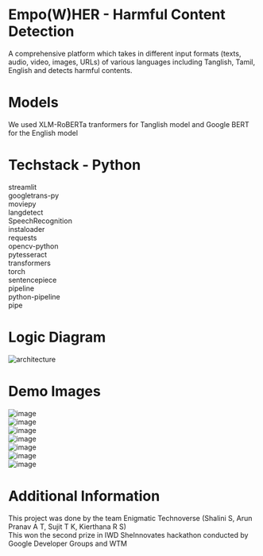 # Empo(W)HER - Harmful Content Detection
A comprehensive platform which takes in different input formats (texts, audio, video, images, URLs) of various languages including Tanglish, Tamil, English and detects harmful contents. <br>

# Models
We used XLM-RoBERTa tranformers for Tanglish model and Google BERT for the English model <br>

# Techstack - Python
streamlit <br>
googletrans-py <br>
moviepy <br>
langdetect <br>
SpeechRecognition <br>
instaloader <br>
requests <br>
opencv-python <br>
pytesseract <br>
transformers <br>
torch <br>
sentencepiece <br>
pipeline <br>
python-pipeline <br>
pipe <br>

# Logic Diagram
![architecture](https://github.com/arunpranav-at/Harmful_Content_Detection/assets/115616429/72ffcf8a-43ee-4d69-a35a-c7fcecbc284e) <br>

# Demo Images
![image](https://github.com/arunpranav-at/Harmful_Content_Detection/assets/115616429/4beb8f77-b489-43a5-92c3-dd1526a9ddeb) <br>
![image](https://github.com/arunpranav-at/Harmful_Content_Detection/assets/115616429/a115b173-9756-4155-9681-d210cf66d454) <br>
![image](https://github.com/arunpranav-at/Harmful_Content_Detection/assets/115616429/286962e8-3dea-4933-aa85-1341971f1448) <br>
![image](https://github.com/arunpranav-at/Harmful_Content_Detection/assets/115616429/ec29325b-1665-4081-9159-831322a0f759) <br>
![image](https://github.com/arunpranav-at/Harmful_Content_Detection/assets/115616429/1ff47897-33c8-4a79-9a51-b75b8c161985) <br>
![image](https://github.com/arunpranav-at/Harmful_Content_Detection/assets/115616429/01c48496-046b-448e-be8c-2e86ce7f23bd) <br>
![image](https://github.com/arunpranav-at/Harmful_Content_Detection/assets/115616429/5aeec3c5-7fe5-4bdf-a512-7e2a9da7bc2a) <br>

# Additional Information
This project was done by the team Enigmatic Technoverse (Shalini S, Arun Pranav A T, Sujit T K, Kierthana R S) <br>
This won the second prize in IWD SheInnovates hackathon conducted by Google Developer Groups and WTM










